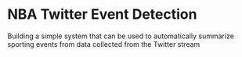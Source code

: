 # NBA Twitter Event Detection

Building a simple system that can be used to automatically summarize sporting events from data collected from the Twitter stream
